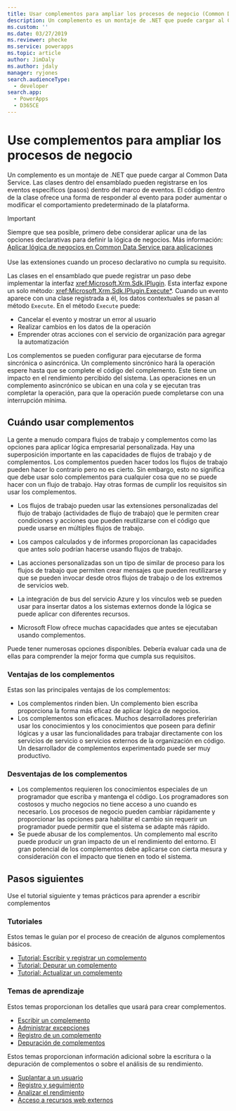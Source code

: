 ```yaml
---
title: Usar complementos para ampliar los procesos de negocio (Common Data Service) | Microsoft Docs
description: Un complemento es un montaje de .NET que puede cargar al Common Data Service. Las clases dentro del ensamblado pueden registrarse en los eventos específicos (pasos) dentro del marco de eventos. El código dentro de la clase ofrece una forma de responder al evento para poder aumentar o modificar el comportamiento predeterminado de la plataforma.
ms.custom: ''
ms.date: 03/27/2019
ms.reviewer: phecke
ms.service: powerapps
ms.topic: article
author: JimDaly
ms.author: jdaly
manager: ryjones
search.audienceType:
  - developer
search.app:
  - PowerApps
  - D365CE
---
```

# <a name="use-plug-ins-to-extend-business-processes"></a>Use complementos para ampliar los procesos de negocio

Un complemento es un montaje de .NET que puede cargar al Common Data Service. Las clases dentro del ensamblado pueden registrarse en los eventos específicos (pasos) dentro del marco de eventos. El código dentro de la clase ofrece una forma de responder al evento para poder aumentar o modificar el comportamiento predeterminado de la plataforma.

> [!IMPORTANT]
> Siempre que sea posible, primero debe considerar aplicar una de las opciones declarativas para definir la lógica de negocios. Más información: [Aplicar lógica de negocios en Common Data Service para aplicaciones](../../maker/common-data-service/cds-processes.md)<br/><br/>
> Use las extensiones cuando un proceso declarativo no cumpla su requisito.

Las clases en el ensamblado que puede registrar un paso debe implementar la interfaz <xref:Microsoft.Xrm.Sdk.IPlugin>. Esta interfaz expone un solo método: <xref:Microsoft.Xrm.Sdk.IPlugin.Execute*>. Cuando un evento aparece con una clase registrada a él, los datos contextuales se pasan al método `Execute`. En el método `Execute` puede:

- Cancelar el evento y mostrar un error al usuario
- Realizar cambios en los datos de la operación
- Emprender otras acciones con el servicio de organización para agregar la automatización

Los complementos se pueden configurar para ejecutarse de forma sincrónica o asincrónica. Un complemento sincrónico hará la operación espere hasta que se complete el código del complemento. Este tiene un impacto en el rendimiento percibido del sistema. Las operaciones en un complemento asincrónico se ubican en una cola y se ejecutan tras completar la operación, para que la operación puede completarse con una interrupción mínima.

## <a name="when-to-use-plug-ins"></a>Cuándo usar complementos

La gente a menudo compara flujos de trabajo y complementos como las opciones para aplicar lógica empresarial personalizada. Hay una superposición importante en las capacidades de flujos de trabajo y de complementos. Los complementos pueden hacer todos los flujos de trabajo pueden hacer lo contrario pero no es cierto. Sin embargo, esto no significa que debe usar solo complementos para cualquier cosa que no se puede hacer con un flujo de trabajo. Hay otras formas de cumplir los requisitos sin usar los complementos. 

- Los flujos de trabajo pueden usar las extensiones personalizadas del flujo de trabajo (actividades de flujo de trabajo) que le permiten crear condiciones y acciones que pueden reutilizarse con el código que puede usarse en múltiples flujos de trabajo. 

- Los campos calculados y de informes proporcionan las capacidades que antes solo podrían hacerse usando flujos de trabajo.

- Las acciones personalizadas son un tipo de similar de proceso para los flujos de trabajo que permiten crear mensajes que pueden reutilizarse y que se pueden invocar desde otros flujos de trabajo o de los extremos de servicios web.

- La integración de bus del servicio Azure y los vínculos web se pueden usar para insertar datos a los sistemas externos donde la lógica se puede aplicar con diferentes recursos.

- Microsoft Flow ofrece muchas capacidades que antes se ejecutaban usando complementos.

Puede tener numerosas opciones disponibles. Debería evaluar cada una de ellas para comprender la mejor forma que cumpla sus requisitos.

### <a name="advantages-of-plug-ins"></a>Ventajas de los complementos

Estas son las principales ventajas de los complementos:

- Los complementos rinden bien. Un complemento bien escriba proporciona la forma más eficaz de aplicar lógica de negocios.
- Los complementos son eficaces. Muchos desarrolladores preferirían usar los conocimientos y los conocimientos que poseen para definir lógicas y a usar las funcionalidades para trabajar directamente con los servicios de servicio o servicios externos de la organización en código. Un desarrollador de complementos experimentado puede ser muy productivo.

### <a name="disadvantages-of-plug-ins"></a>Desventajas de los complementos

- Los complementos requieren los conocimientos especiales de un programador que escriba y mantenga el código. Los programadores son costosos y mucho negocios no tiene acceso a uno cuando es necesario. Los procesos de negocio pueden cambiar rápidamente y proporcionar las opciones para habilitar el cambio sin requerir un programador puede permitir que el sistema se adapte más rápido.
- Se puede abusar de los complementos. Un complemento mal escrito puede producir un gran impacto de un el rendimiento del entorno. El gran potencial de los complementos debe aplicarse con cierta mesura y consideración con el impacto que tienen en todo el sistema.


## <a name="next-steps"></a>Pasos siguientes

Use el tutorial siguiente y temas prácticos para aprender a escribir complementos

### <a name="tutorials"></a>Tutoriales

Estos temas le guían por el proceso de creación de algunos complementos básicos.

- [Tutorial: Escribir y registrar un complemento](tutorial-write-plug-in.md)
- [Tutorial: Depurar un complemento](tutorial-debug-plug-in.md)
- [Tutorial: Actualizar un complemento](tutorial-update-plug-in.md)

### <a name="how-to-topics"></a>Temas de aprendizaje

Estos temas proporcionan los detalles que usará para crear complementos.

- [Escribir un complemento](write-plug-in.md)
- [Administrar excepciones](handle-exceptions.md)
- [Registro de un complemento](register-plug-in.md)
- [Depuración de complementos](debug-plug-in.md)
 
Estos temas proporcionan información adicional sobre la escritura o la depuración de complementos o sobre el análisis de su rendimiento.

- [Suplantar a un usuario](impersonate-a-user.md)
- [Registro y seguimiento](logging-tracing.md)
- [Analizar el rendimiento](analyze-performance.md)
- [Acceso a recursos web externos](access-web-services.md)

